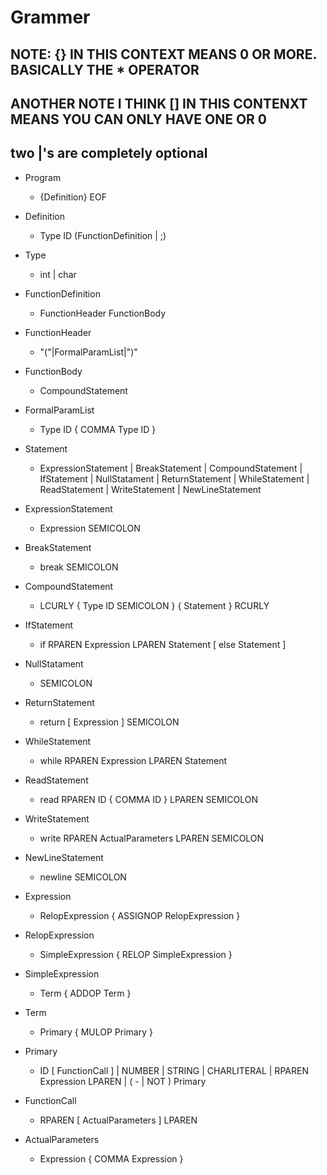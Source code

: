 # Grammer

## NOTE: {} IN THIS CONTEXT MEANS 0 OR MORE. BASICALLY THE * OPERATOR 
## ANOTHER NOTE I THINK [] IN THIS CONTENXT MEANS YOU CAN ONLY HAVE ONE OR 0
## two |'s are completely optional

+ Program
    + {Definition} EOF
+ Definition
    + Type ID (FunctionDefinition | ;)
+ Type
    + int | char
+ FunctionDefinition
    + FunctionHeader FunctionBody
+ FunctionHeader
    + "("|FormalParamList|")"
+ FunctionBody
    + CompoundStatement
+ FormalParamList
    + Type ID { COMMA Type ID } 
+ Statement
    + ExpressionStatement | BreakStatement | CompoundStatement | IfStatement | NullStatament | ReturnStatement | WhileStatement | ReadStatement | WriteStatement | NewLineStatement

+ ExpressionStatement
    + Expression SEMICOLON
+ BreakStatement
    + break SEMICOLON
+ CompoundStatement 
    + LCURLY { Type ID SEMICOLON } { Statement } RCURLY
+ IfStatement
    + if RPAREN Expression LPAREN Statement [ else Statement ] 
+ NullStatament
    + SEMICOLON
+ ReturnStatement
    + return [ Expression ] SEMICOLON
+ WhileStatement
    + while RPAREN Expression LPAREN Statement
+ ReadStatement
    + read RPAREN ID { COMMA ID } LPAREN SEMICOLON
+ WriteStatement
    + write RPAREN ActualParameters LPAREN SEMICOLON
+ NewLineStatement
    + newline SEMICOLON
+ Expression
    + RelopExpression { ASSIGNOP RelopExpression } 
+ RelopExpression
    + SimpleExpression { RELOP SimpleExpression } 
+ SimpleExpression
    + Term { ADDOP Term } 
+ Term 
    + Primary { MULOP Primary } 
+ Primary 
    + ID [ FunctionCall ] | NUMBER | STRING | CHARLITERAL | RPAREN Expression LPAREN | ( - | NOT ) Primary
+ FunctionCall
    + RPAREN [ ActualParameters ] LPAREN
+ ActualParameters
    + Expression { COMMA Expression }

